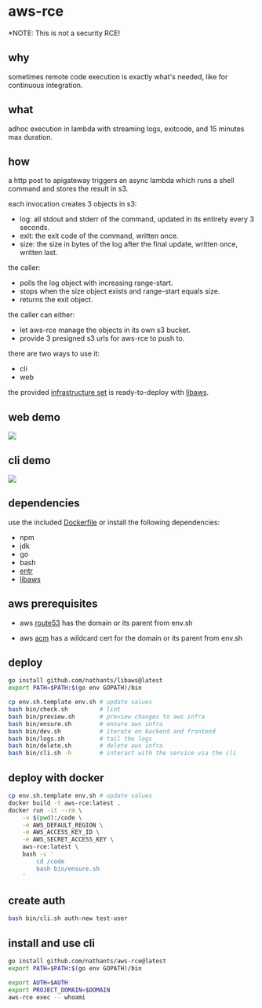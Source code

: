 # aws-rce 
*NOTE: This is not a security RCE!

## why

sometimes remote code execution is exactly what's needed, like for continuous integration.

## what

adhoc execution in lambda with streaming logs, exitcode, and 15 minutes max duration.

## how

a http post to apigateway triggers an async lambda which runs a shell command and stores the result in s3.

each invocation creates 3 objects in s3:
- log: all stdout and stderr of the command, updated in its entirety every 3 seconds.
- exit: the exit code of the command, written once.
- size: the size in bytes of the log after the final update, written once, written last.

the caller:
- polls the log object with increasing range-start.
- stops when the size object exists and range-start equals size.
- returns the exit object.

the caller can either:
- let aws-rce manage the objects in its own s3 bucket.
- provide 3 presigned s3 urls for aws-rce to push to.

there are two ways to use it:
- cli
- web

the provided [infrastructure set](https://github.com/nathants/aws-rce/blob/master/infra.yaml) is ready-to-deploy with [libaws](https://github.com/nathants/libaws).

## web demo

![](https://github.com/nathants/aws-rce/raw/master/gif/web.gif)

## cli demo

![](https://github.com/nathants/aws-rce/raw/master/gif/cli.gif)

## dependencies

use the included [Dockerfile](./Dockerfile) or install the following dependencies:
- npm
- jdk
- go
- bash
- [entr](https://formulae.brew.sh/formula/entr)
- [libaws](https://github.com/nathants/libaws)

## aws prerequisites

- aws [route53](https://console.aws.amazon.com/route53/v2/hostedzones) has the domain or its parent from env.sh

- aws [acm](https://us-west-2.console.aws.amazon.com/acm/home) has a wildcard cert for the domain or its parent from env.sh

## deploy

```bash
go install github.com/nathants/libaws@latest
export PATH=$PATH:$(go env GOPATH)/bin

cp env.sh.template env.sh # update values
bash bin/check.sh         # lint
bash bin/preview.sh       # preview changes to aws infra
bash bin/ensure.sh        # ensure aws infra
bash bin/dev.sh           # iterate on backend and frontend
bash bin/logs.sh          # tail the logs
bash bin/delete.sh        # delete aws infra
bash bin/cli.sh -h        # interact with the service via the cli
```

## deploy with docker

```bash
cp env.sh.template env.sh # update values
docker build -t aws-rce:latest .
docker run -it --rm \
    -v $(pwd):/code \
    -e AWS_DEFAULT_REGION \
    -e AWS_ACCESS_KEY_ID \
    -e AWS_SECRET_ACCESS_KEY \
    aws-rce:latest \
    bash -c '
        cd /code
        bash bin/ensure.sh
    '
```

## create auth

```bash
bash bin/cli.sh auth-new test-user
```

## install and use cli

```bash
go install github.com/nathants/aws-rce@latest
export PATH=$PATH:$(go env GOPATH)/bin

export AUTH=$AUTH
export PROJECT_DOMAIN=$DOMAIN
aws-rce exec -- whoami
```
